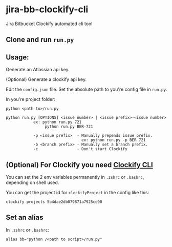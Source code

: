 # jira-bb-clockify-cli
Jira Bitbucket Clockify automated cli tool

## Clone and run `run.py`

## Usage:

Generate an Atlassian api key.

(Optional) Generate a clockify api key. 

Edit the `config.json` file.
Set the absolute path to you're config file in `run.py`.

In you're project folder:

`python <path to>/run.py`
```
python run.py [OPTIONS] <issue number> | <issue prefix>-<issue number>
            ex: python run.py 721
                 python run.py BER-721
                 
            -p <issue prefix>  - Manually prepends issue prefix. 
                                 ex: python run.py -p BER 721
            -b <branch prefix> - Manually set a branch prefix. 
            -c                 - Don't start Clockify
```

## (Optional) For Clockify you need [Clockify CLI](https://github.com/t5/clockify-cli)

You can set the 2 env variables permanently in `.zshrc` or `.bashrc`,
depending on shell used.

You can get the project id for `clockifyProject` in the config like this:

`clockify projects 5b4dae2db079871a7925ce90`

## Set an alias

In `.zshrc` or `.bashrc`:

`alias bb="python /<path to script>/run.py"`
